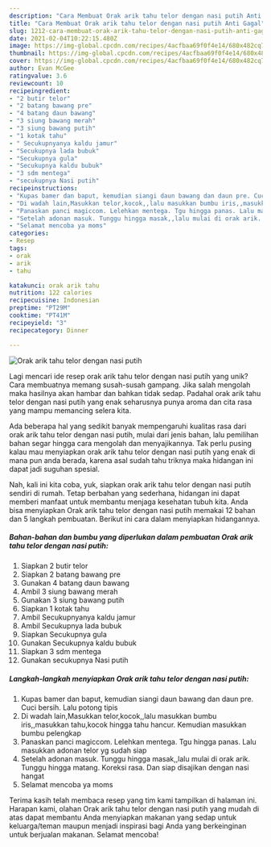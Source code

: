```yaml
---
description: "Cara Membuat Orak arik tahu telor dengan nasi putih Anti Gagal"
title: "Cara Membuat Orak arik tahu telor dengan nasi putih Anti Gagal"
slug: 1212-cara-membuat-orak-arik-tahu-telor-dengan-nasi-putih-anti-gagal
date: 2021-02-04T10:22:15.480Z
image: https://img-global.cpcdn.com/recipes/4acfbaa69f0f4e14/680x482cq70/orak-arik-tahu-telor-dengan-nasi-putih-foto-resep-utama.jpg
thumbnail: https://img-global.cpcdn.com/recipes/4acfbaa69f0f4e14/680x482cq70/orak-arik-tahu-telor-dengan-nasi-putih-foto-resep-utama.jpg
cover: https://img-global.cpcdn.com/recipes/4acfbaa69f0f4e14/680x482cq70/orak-arik-tahu-telor-dengan-nasi-putih-foto-resep-utama.jpg
author: Evan McGee
ratingvalue: 3.6
reviewcount: 10
recipeingredient:
- "2 butir telor"
- "2 batang bawang pre"
- "4 batang daun bawang"
- "3 siung bawang merah"
- "3 siung bawang putih"
- "1 kotak tahu"
- " Secukupnyanya kaldu jamur"
- "Secukupnya lada bubuk"
- "Secukupnya gula"
- "Secukupnya kaldu bubuk"
- "3 sdm mentega"
- "secukupnya Nasi putih"
recipeinstructions:
- "Kupas bamer dan baput, kemudian siangi daun bawang dan daun pre. Cuci bersih. Lalu potong tipis"
- "Di wadah lain,Masukkan telor,kocok,,lalu masukkan bumbu iris,,masukkan tahu,kocok hingga tahu hancur. Kemudian masukkan bumbu pelengkap"
- "Panaskan panci magiccom. Lelehkan mentega. Tgu hingga panas. Lalu masukkan adonan telor yg sudah siap"
- "Setelah adonan masuk. Tunggu hingga masak,,lalu mulai di orak arik. Tunggu hingga matang. Koreksi rasa. Dan siap disajikan dengan nasi hangat"
- "Selamat mencoba ya moms"
categories:
- Resep
tags:
- orak
- arik
- tahu

katakunci: orak arik tahu 
nutrition: 122 calories
recipecuisine: Indonesian
preptime: "PT29M"
cooktime: "PT41M"
recipeyield: "3"
recipecategory: Dinner

---
```



![Orak arik tahu telor dengan nasi putih](https://img-global.cpcdn.com/recipes/4acfbaa69f0f4e14/680x482cq70/orak-arik-tahu-telor-dengan-nasi-putih-foto-resep-utama.jpg)

Lagi mencari ide resep orak arik tahu telor dengan nasi putih yang unik? Cara membuatnya memang susah-susah gampang. Jika salah mengolah maka hasilnya akan hambar dan bahkan tidak sedap. Padahal orak arik tahu telor dengan nasi putih yang enak seharusnya punya aroma dan cita rasa yang mampu memancing selera kita.



Ada beberapa hal yang sedikit banyak mempengaruhi kualitas rasa dari orak arik tahu telor dengan nasi putih, mulai dari jenis bahan, lalu pemilihan bahan segar hingga cara mengolah dan menyajikannya. Tak perlu pusing kalau mau menyiapkan orak arik tahu telor dengan nasi putih yang enak di mana pun anda berada, karena asal sudah tahu triknya maka hidangan ini dapat jadi suguhan spesial.


Nah, kali ini kita coba, yuk, siapkan orak arik tahu telor dengan nasi putih sendiri di rumah. Tetap berbahan yang sederhana, hidangan ini dapat memberi manfaat untuk membantu menjaga kesehatan tubuh kita. Anda bisa menyiapkan Orak arik tahu telor dengan nasi putih memakai 12 bahan dan 5 langkah pembuatan. Berikut ini cara dalam menyiapkan hidangannya.

<!--inarticleads1-->

##### Bahan-bahan dan bumbu yang diperlukan dalam pembuatan Orak arik tahu telor dengan nasi putih:

1. Siapkan 2 butir telor
1. Siapkan 2 batang bawang pre
1. Gunakan 4 batang daun bawang
1. Ambil 3 siung bawang merah
1. Gunakan 3 siung bawang putih
1. Siapkan 1 kotak tahu
1. Ambil  Secukupnyanya kaldu jamur
1. Ambil Secukupnya lada bubuk
1. Siapkan Secukupnya gula
1. Gunakan Secukupnya kaldu bubuk
1. Siapkan 3 sdm mentega
1. Gunakan secukupnya Nasi putih




<!--inarticleads2-->

##### Langkah-langkah menyiapkan Orak arik tahu telor dengan nasi putih:

1. Kupas bamer dan baput, kemudian siangi daun bawang dan daun pre. Cuci bersih. Lalu potong tipis
1. Di wadah lain,Masukkan telor,kocok,,lalu masukkan bumbu iris,,masukkan tahu,kocok hingga tahu hancur. Kemudian masukkan bumbu pelengkap
1. Panaskan panci magiccom. Lelehkan mentega. Tgu hingga panas. Lalu masukkan adonan telor yg sudah siap
1. Setelah adonan masuk. Tunggu hingga masak,,lalu mulai di orak arik. Tunggu hingga matang. Koreksi rasa. Dan siap disajikan dengan nasi hangat
1. Selamat mencoba ya moms




Terima kasih telah membaca resep yang tim kami tampilkan di halaman ini. Harapan kami, olahan Orak arik tahu telor dengan nasi putih yang mudah di atas dapat membantu Anda menyiapkan makanan yang sedap untuk keluarga/teman maupun menjadi inspirasi bagi Anda yang berkeinginan untuk berjualan makanan. Selamat mencoba!
